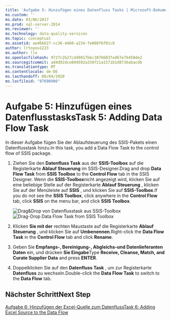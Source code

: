 ```yaml
---
title: 'Aufgabe 5: Hinzufügen eines Datenfluss Tasks | Microsoft-Dokumentation'
ms.custom: ''
ms.date: 03/06/2017
ms.prod: sql-server-2014
ms.reviewer: ''
ms.technology: data-quality-services
ms.topic: conceptual
ms.assetid: ae466627-cc36-4460-a234-fe060f6f01c0
author: lrtoyou1223
ms.author: lle
ms.openlocfilehash: 9727c2b27cd49817bbc3876603fed67e76450de2
ms.sourcegitcommit: ad4d92dce894592a259721a1571b1d8736abacdb
ms.translationtype: MT
ms.contentlocale: de-DE
ms.lasthandoff: 08/04/2020
ms.locfileid: "87698906"
---
```

# <a name="task-5-adding-data-flow-task"></a><span data-ttu-id="03293-102">Aufgabe 5: Hinzufügen eines Datenflusstasks</span><span class="sxs-lookup"><span data-stu-id="03293-102">Task 5: Adding Data Flow Task</span></span>
  <span data-ttu-id="03293-103">In dieser Aufgabe fügen Sie der Ablaufsteuerung des SSIS-Pakets einen Datenflusstask hinzu.</span><span class="sxs-lookup"><span data-stu-id="03293-103">In this task, you add a Data Flow Task to the control flow of SSIS package.</span></span>  
  
1.  <span data-ttu-id="03293-104">Ziehen Sie den **Datenfluss Task** aus der **SSIS-Toolbox** auf die Registerkarte **Ablauf Steuerung** im SSIS-Designer.</span><span class="sxs-lookup"><span data-stu-id="03293-104">Drag and drop **Data Flow Task** from **SSIS Toolbox** to the **Control Flow** tab in the SSIS Designer.</span></span> <span data-ttu-id="03293-105">Wenn die **SSIS-Toolbox**nicht angezeigt wird, klicken Sie auf eine beliebige Stelle auf der Registerkarte **Ablauf Steuerung** , klicken Sie auf der Menüleiste auf **SSIS** , und klicken Sie auf **SSIS-Toolbox**.</span><span class="sxs-lookup"><span data-stu-id="03293-105">If you do not see the **SSIS Toolbox**, click anywhere in the **Control Flow** tab, click **SSIS** on the menu bar, and click **SSIS Toolbox**.</span></span>  
  
     <span data-ttu-id="03293-106">![Drag&amp;Drop von Datenflusstask aus SSIS-Toolbox](../../2014/tutorials/media/et-addingdataflowtask.jpg "Drag&Drop von Datenflusstask aus SSIS-Toolbox")</span><span class="sxs-lookup"><span data-stu-id="03293-106">![Drag-Drop Data Flow Task from SSIS Toolbox](../../2014/tutorials/media/et-addingdataflowtask.jpg "Drag-Drop Data Flow Task from SSIS Toolbox")</span></span>  
  
2.  <span data-ttu-id="03293-107">Klicken **Sie mit der** rechten Maustaste auf die Registerkarte **Ablauf Steuerung** , und klicken Sie auf **Umbenennen**.</span><span class="sxs-lookup"><span data-stu-id="03293-107">Right-click the **Data Flow Task** in the **Control Flow** tab and click **Rename**.</span></span>  
  
3.  <span data-ttu-id="03293-108">Geben Sie **Empfangs-, Bereinigung-, Abgleichs-und Datenlieferanten Daten** ein, und drücken **Sie Eingabe**</span><span class="sxs-lookup"><span data-stu-id="03293-108">Type **Receive, Cleanse, Match, and Curate Supplier Data** and press **ENTER**.</span></span>  
  
4.  <span data-ttu-id="03293-109">Doppelklicken Sie auf den **Datenfluss Task** , um zur Registerkarte **Datenfluss** zu wechseln.</span><span class="sxs-lookup"><span data-stu-id="03293-109">Double-click the **Data Flow Task** to switch to the **Data Flow** tab.</span></span>  
  
## <a name="next-step"></a><span data-ttu-id="03293-110">Nächster Schritt</span><span class="sxs-lookup"><span data-stu-id="03293-110">Next Step</span></span>  
 [<span data-ttu-id="03293-111">Aufgabe 6: Hinzufügen der Excel-Quelle zum Datenfluss</span><span class="sxs-lookup"><span data-stu-id="03293-111">Task 6: Adding Excel Source to the Data Flow</span></span>](task-6-adding-excel-source-to-the-data-flow.md)  
  
  

